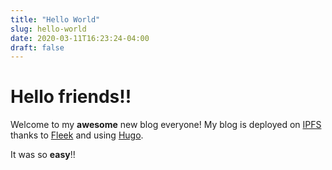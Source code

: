 ```yaml
---
title: "Hello World"
slug: hello-world
date: 2020-03-11T16:23:24-04:00
draft: false
---
```


# Hello friends!!

Welcome to my **awesome** new blog everyone! My blog is deployed on [IPFS](https://ipfs.io) thanks to [Fleek](https://fleek.co) and using [Hugo](https://http://gohugo.io/).

It was so **easy**!!
